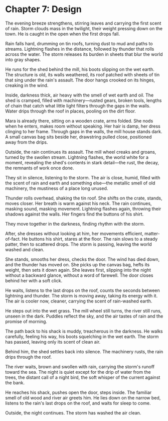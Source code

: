 # Chapter 7: Design

The evening breeze strengthens, stirring leaves and carrying the first scent of rain. Storm clouds mass in the twilight, their weight pressing down on the town. He is caught in the open when the first drops fall.

Rain falls hard, drumming on tin roofs, turning dust to mud and paths to streams. Lightning flashes in the distance, followed by thunder that rolls across the water. The storm releases its burden in sheets that blur the world into gray shapes.

He runs for the shed behind the mill, his boots slipping on the wet earth. The structure is old, its walls weathered, its roof patched with sheets of tin that sing under the rain's assault. The door hangs crooked on its hinges, creaking in the wind.

Inside, darkness thick, air heavy with the smell of wet earth and oil. The shed is cramped, filled with machinery—rusted gears, broken tools, lengths of chain that catch what little light filters through the gaps in the walls. Water drips through the roof in places, pooling on the dirt floor.

Mara is already there, sitting on a wooden crate, arms folded. She nods when he enters, makes room without speaking. Her hair is damp, her dress clinging to her frame. Through gaps in the walls, the mill house stands dark. A small canvas bag sits beside her, drawstring pulled close, positioned away from the drips.

Outside, the rain continues its assault. The mill wheel creaks and groans, turned by the swollen stream. Lightning flashes, the world white for a moment, revealing the shed's contents in stark detail—the rust, the decay, the remnants of work once done.

They sit in silence, listening to the storm. The air is close, humid, filled with the scent of rain and earth and something else—the metallic smell of old machinery, the mustiness of a place long unused.

Thunder rolls overhead, shaking the tin roof. She shifts on the crate, stands, moves closer. Her breath is warm against his neck. The rain continues, masking sound, masking movement. Lightning flashes again, throwing their shadows against the walls. Her fingers find the buttons of his shirt. 

They move together in the darkness, finding rhythm with the storm.

After, she dresses without looking at him, her movements efficient, matter-of-fact. He buttons his shirt, stares at the floor. The rain slows to a steady patter, then to scattered drops. The storm is passing, leaving the world washed and clean.

She stands, smooths her dress, checks the door. The wind has died down, and the thunder has moved on. She picks up the canvas bag, hefts its weight, then sets it down again. She leaves first, slipping into the night without a backward glance, without a word of farewell. The door closes behind her with a soft click.

He waits, listens to the last drops on the roof, counts the seconds between lightning and thunder. The storm is moving away, taking its energy with it. The air is cooler now, cleaner, carrying the scent of rain-washed earth.

He steps out into the wet grass. The mill wheel still turns, the river still runs, unseen in the dark. Puddles reflect the sky, and the air tastes of rain and the promise of morning.

The path back to his shack is muddy, treacherous in the darkness. He walks carefully, feeling his way, his boots squelching in the wet earth. The storm has passed, leaving only its scent of clean air.

Behind him, the shed settles back into silence. The machinery rusts, the rain drips through the roof.

The river waits, brown and swollen with rain, carrying the storm's runoff toward the sea. The night is quiet except for the drip of water from the trees, the distant call of a night bird, the soft whisper of the current against the bank.

He reaches his shack, pushes open the door, steps inside. The familiar smell of old wood and river air greets him. He lies down on the narrow bed, listens to the rain's last drops on the roof, and waits for sleep to come.

Outside, the night continues. The storm has washed the air clean.